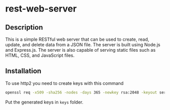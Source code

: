 # rest-web-server

## Description

This is a simple RESTful web server that can be used to create, read, update, and delete data from a JSON file. The server is built using Node.js and Express.js. The server is also capable of serving static files such as HTML, CSS, and JavaScript files.

## Installation

To use http2 you need to create keys with this command

```bash
openssl req -x509 -sha256 -nodes -days 365 -newkey rsa:2048 -keyout server.key -out server.crt
```

Put the generated keys in `keys` folder.
